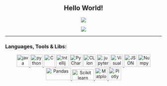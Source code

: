 <h2 align="center">Hello World!</h2>

<p align="center">
<img align="center" src="https://github-readme-stats.vercel.app/api?username=haimgoldfisher&show_icons=true&theme=radical" />
</p>
<p align="center">
<img align="center" src="https://komarev.com/ghpvc/?username=haimgoldfishe&style=flat-square&color=ff69b4" />
</p>

-----

  <div align="center">

<h3 align="left">Languages, Tools & Libs:</h3>
<p align="center">
<a href="https://www.java.com" target="Java"> <img src="https://github.com/tomchen/stack-icons/blob/master/logos/java.svg" alt="java" width="40" height="40"/>  </a>
<a href="https://www.python.org" target="Python"> <img src="https://github.com/tomchen/stack-icons/blob/master/logos/python.svg" alt="python" width="40" height="40"/>  </a>
<a href="https://en.wikipedia.org/wiki/C_(programming_language)" target="C"> <img src="https://upload.wikimedia.org/wikipedia/commons/thumb/1/18/C_Programming_Language.svg/1853px-C_Programming_Language.svg.png" alt="C" width="35" height="40"/>  </a>  
<a href="https://www.jetbrains.com/idea/" title="Intellij IDEA"> <img src="https://github.com/tomchen/stack-icons/blob/master/logos/intellij-idea.svg" alt="Intellij IDEA" width="40" height="40"/></a>  
<a href="https://www.jetbrains.com/pycharm/" target="PyCharm"> <img src="https://github.com/tomchen/stack-icons/blob/master/logos/pycharm.svg" alt="PyCharm" width="40" height="40"/></a>
<a href="https://www.jetbrains.com/clion/" target="CLion"> <img src="https://coollogo.net/wp-content/uploads/2021/02/CLion-logo.svg" alt="CLion" width="40" height="40"/></a>
<a href="https://jupyter.org/" target="jupyter"> <img src="https://github.com/tomchen/stack-icons/blob/master/logos/jupyter.svg" alt="jupyter" width="40" height="40"/>  </a> 
<a href="https://code.visualstudio.com/" title="Visual Studio"> <img src="https://github.com/tomchen/stack-icons/blob/master/logos/visual-studio-code.svg" alt="Visual Studio"  width="40" height="40"/>  </a> 
<a href="https://www.https://www.json.org/json-en.html" title="JSON"> <img src="https://upload.wikimedia.org/wikipedia/commons/thumb/c/c9/JSON_vector_logo.svg/2048px-JSON_vector_logo.svg.png" alt="JSON" width="40" height="40"/></a>
<a href="https://numpy.org/doc/stable/" target="Numpy"> <img src="https://cdn.worldvectorlogo.com/logos/numpy.svg" alt="Numpy" width="40" height="40"/>  </a>
<a href="https://pandas.pydata.org/docs/" target="Pandas"> <img src="https://user-images.githubusercontent.com/74299934/124384183-c15bd600-dcd8-11eb-8350-d1980f87b8c8.png" alt="Pandas" width="80" height="40"/>  </a>
<a href="https://scikit-learn.org/stable/" target="Scikit learn"> <img src="https://upload.wikimedia.org/wikipedia/commons/thumb/0/05/Scikit_learn_logo_small.svg/1200px-Scikit_learn_logo_small.svg.png" alt="Scikit learn" width="70" height="35"/>  </a>
<a href="https://matplotlib.org/" target="Matplotlib"> <img src="https://upload.wikimedia.org/wikipedia/commons/thumb/0/01/Created_with_Matplotlib-logo.svg/2048px-Created_with_Matplotlib-logo.svg.png" alt="Matplotlib" width="40" height="40"/>  </a>
<a href="https://plotly.com/" target="Plotly"> <img src="https://plotly.com/all_static/images/dark-logo.png" alt="Plotly" width="40" height="40"/>  </a>
  
  
  
  </div>
